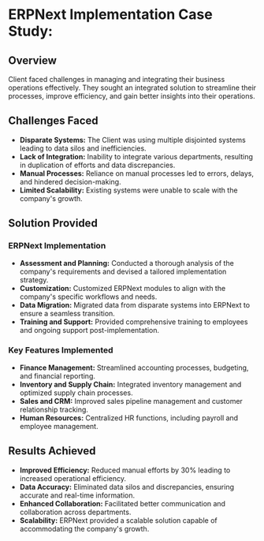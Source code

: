 # ERPNext Implementation Case Study:

## Overview
Client faced challenges in managing and integrating their business operations effectively. They sought an integrated solution to streamline their processes, improve efficiency, and gain better insights into their operations.

## Challenges Faced

- **Disparate Systems:** The Client was using multiple disjointed systems leading to data silos and inefficiencies.
- **Lack of Integration:** Inability to integrate various departments, resulting in duplication of efforts and data discrepancies.
- **Manual Processes:** Reliance on manual processes led to errors, delays, and hindered decision-making.
- **Limited Scalability:** Existing systems were unable to scale with the company's growth.

## Solution Provided

### ERPNext Implementation

- **Assessment and Planning:** Conducted a thorough analysis of the company's requirements and devised a tailored implementation strategy.
- **Customization:** Customized ERPNext modules to align with the company's specific workflows and needs.
- **Data Migration:** Migrated data from disparate systems into ERPNext to ensure a seamless transition.
- **Training and Support:** Provided comprehensive training to employees and ongoing support post-implementation.

### Key Features Implemented

- **Finance Management:** Streamlined accounting processes, budgeting, and financial reporting.
- **Inventory and Supply Chain:** Integrated inventory management and optimized supply chain processes.
- **Sales and CRM:** Improved sales pipeline management and customer relationship tracking.
- **Human Resources:** Centralized HR functions, including payroll and employee management.

## Results Achieved

- **Improved Efficiency:** Reduced manual efforts by 30% leading to increased operational efficiency.
- **Data Accuracy:** Eliminated data silos and discrepancies, ensuring accurate and real-time information.
- **Enhanced Collaboration:** Facilitated better communication and collaboration across departments.
- **Scalability:** ERPNext provided a scalable solution capable of accommodating the company's growth.
